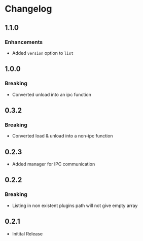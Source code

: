# Changelog

## 1.1.0

### Enhancements
- Added `version` option to `list`

## 1.0.0

### Breaking
- Converted unload into an ipc function

## 0.3.2

### Breaking
- Converted load & unload into a non-ipc function

## 0.2.3

- Added manager for IPC communication

## 0.2.2

### Breaking
- Listing in non existent plugins path will not give empty array

## 0.2.1

- Initital Release
